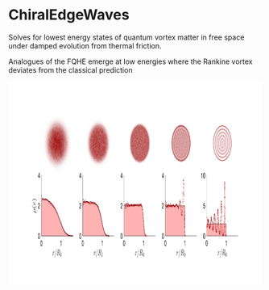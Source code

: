 # ChiralEdgeWaves

Solves for lowest energy states of quantum vortex matter in free space under damped evolution from thermal friction.

Analogues of the FQHE emerge at low energies where the Rankine vortex deviates from the classical prediction

<img align="center" src="edgewaves.png" width="1400" height="400">


